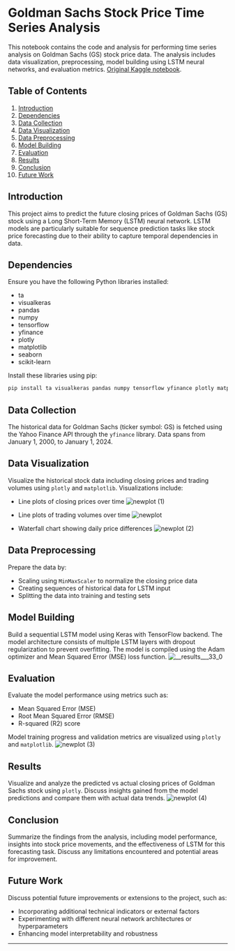 # Goldman Sachs Stock Price Time Series Analysis

This notebook contains the code and analysis for performing time series analysis on Goldman Sachs (GS) stock price data. The analysis includes data visualization, preprocessing, model building using LSTM neural networks, and evaluation metrics. [Original Kaggle notebook](https://www.kaggle.com/code/ishans24/goldmansachs-stock-time-series).

## Table of Contents

1. [Introduction](#introduction)
2. [Dependencies](#dependencies)
3. [Data Collection](#data-collection)
4. [Data Visualization](#data-visualization)
5. [Data Preprocessing](#data-preprocessing)
6. [Model Building](#model-building)
7. [Evaluation](#evaluation)
8. [Results](#results)
9. [Conclusion](#conclusion)
10. [Future Work](#future-work)

## Introduction

This project aims to predict the future closing prices of Goldman Sachs (GS) stock using a Long Short-Term Memory (LSTM) neural network. LSTM models are particularly suitable for sequence prediction tasks like stock price forecasting due to their ability to capture temporal dependencies in data.

## Dependencies

Ensure you have the following Python libraries installed:
- ta
- visualkeras
- pandas
- numpy
- tensorflow
- yfinance
- plotly
- matplotlib
- seaborn
- scikit-learn

Install these libraries using pip:
```bash
pip install ta visualkeras pandas numpy tensorflow yfinance plotly matplotlib seaborn scikit-learn
```

## Data Collection

The historical data for Goldman Sachs (ticker symbol: GS) is fetched using the Yahoo Finance API through the `yfinance` library. Data spans from January 1, 2000, to January 1, 2024.

## Data Visualization

Visualize the historical stock data including closing prices and trading volumes using `plotly` and `matplotlib`. Visualizations include:
- Line plots of closing prices over time
  ![newplot (1)](https://github.com/user-attachments/assets/2ac542fa-bb6e-429b-9e4f-429f7decfdb0)
  
- Line plots of trading volumes over time
  ![newplot](https://github.com/user-attachments/assets/bdd51c40-39fe-4df6-8744-71bddb20acd6)

- Waterfall chart showing daily price differences
  ![newplot (2)](https://github.com/user-attachments/assets/a96f7bc1-2acc-4a84-80d7-fe7d4c953451)

## Data Preprocessing

Prepare the data by:
- Scaling using `MinMaxScaler` to normalize the closing price data
- Creating sequences of historical data for LSTM input
- Splitting the data into training and testing sets

## Model Building

Build a sequential LSTM model using Keras with TensorFlow backend. The model architecture consists of multiple LSTM layers with dropout regularization to prevent overfitting. The model is compiled using the Adam optimizer and Mean Squared Error (MSE) loss function.
![__results___33_0](https://github.com/user-attachments/assets/86a8a8af-f6f8-4148-b36e-113cc10ba277)

## Evaluation

Evaluate the model performance using metrics such as:
- Mean Squared Error (MSE)
- Root Mean Squared Error (RMSE)
- R-squared (R2) score

Model training progress and validation metrics are visualized using `plotly` and `matplotlib`.
![newplot (3)](https://github.com/user-attachments/assets/1c22e6b7-c22b-456a-b009-7415a38ec861)

## Results

Visualize and analyze the predicted vs actual closing prices of Goldman Sachs stock using `plotly`. Discuss insights gained from the model predictions and compare them with actual data trends.
![newplot (4)](https://github.com/user-attachments/assets/2a27ae18-fe93-4b79-b0e9-1b4095184532)


## Conclusion

Summarize the findings from the analysis, including model performance, insights into stock price movements, and the effectiveness of LSTM for this forecasting task. Discuss any limitations encountered and potential areas for improvement.

## Future Work

Discuss potential future improvements or extensions to the project, such as:
- Incorporating additional technical indicators or external factors
- Experimenting with different neural network architectures or hyperparameters
- Enhancing model interpretability and robustness

---

